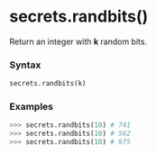# secrets.randbits()

Return an integer with **k** random bits.

### Syntax

```python
secrets.randbits(k)
```

### Examples

```python
>>> secrets.randbits(10) # 741
>>> secrets.randbits(10) # 562
>>> secrets.randbits(10) # 975
```